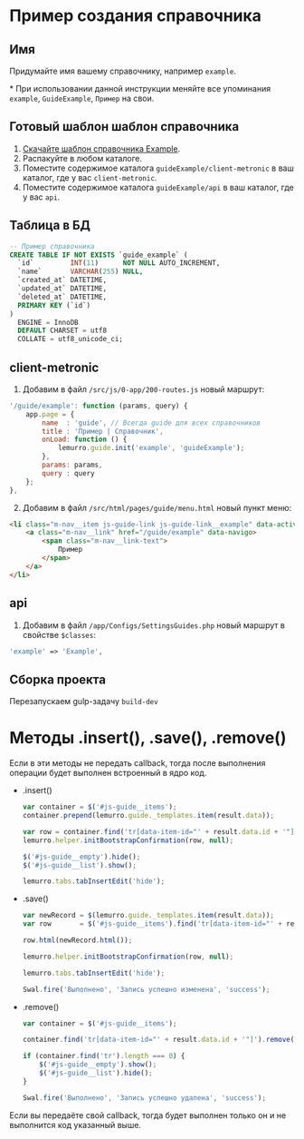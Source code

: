 # Пример создания справочника

## Имя
Придумайте имя вашему справочнику, например `example`.

\* При использовании данной инструкции меняйте все упоминания `example`, `GuideExample`, `Пример` на свои.

## Готовый шаблон шаблон справочника
1. [Скачайте шаблон справочника Example](https://github.com/Lemurro/resources/raw/master/2.0_examples/guideExample.zip).
2. Распакуйте в любом каталоге.
3. Поместите содержимое каталога `guideExample/client-metronic` в ваш каталог, где у вас `client-metronic`.
4. Поместите содержимое каталога `guideExample/api` в ваш каталог, где у вас `api`.

## Таблица в БД
```sql
-- Пример справочника
CREATE TABLE IF NOT EXISTS `guide_example` (
  `id`         INT(11)      NOT NULL AUTO_INCREMENT,
  `name`       VARCHAR(255) NULL,
  `created_at` DATETIME,
  `updated_at` DATETIME,
  `deleted_at` DATETIME,
  PRIMARY KEY (`id`)
)
  ENGINE = InnoDB
  DEFAULT CHARSET = utf8
  COLLATE = utf8_unicode_ci;
```

## client-metronic
1. Добавим в файл `/src/js/0-app/200-routes.js` новый маршрут:
  ```javascript
  '/guide/example': function (params, query) {
      app.page = {
          name  : 'guide', // Всегда guide для всех справочников
          title : 'Пример | Справочник',
          onLoad: function () {
              lemurro.guide.init('example', 'guideExample');
          },
          params: params,
          query : query
      };
  },
  ```
2. Добавим в файл `/src/html/pages/guide/menu.html` новый пункт меню:
  ```html
  <li class="m-nav__item js-guide-link js-guide-link__example" data-active-class="m-nav__item--active">
      <a class="m-nav__link" href="/guide/example" data-navigo>
          <span class="m-nav__link-text">
              Пример
          </span>
      </a>
  </li>
  ```

## api
1. Добавим в файл `/app/Configs/SettingsGuides.php` новый маршрут в свойстве `$classes`:
  ```php
  'example' => 'Example',
  ```

## Сборка проекта
Перезапускаем gulp-задачу `build-dev`

# Методы .insert(), .save(), .remove()
Если в эти методы не передать callback, тогда после выполнения операции будет выполнен встроенный в ядро код.
- .insert()
  ```javascript
  var container = $('#js-guide__items');
  container.prepend(lemurro.guide._templates.item(result.data));

  var row = container.find('tr[data-item-id="' + result.data.id + '"]');
  lemurro.helper.initBootstrapConfirmation(row, null);

  $('#js-guide__empty').hide();
  $('#js-guide__list').show();

  lemurro.tabs.tabInsertEdit('hide');
  ```
- .save()
  ```javascript
  var newRecord = $(lemurro.guide._templates.item(result.data));
  var row       = $('#js-guide__items').find('tr[data-item-id="' + result.data.id + '"]');

  row.html(newRecord.html());

  lemurro.helper.initBootstrapConfirmation(row, null);

  lemurro.tabs.tabInsertEdit('hide');

  Swal.fire('Выполнено', 'Запись успешно изменена', 'success');
  ```
- .remove()
  ```javascript
  var container = $('#js-guide__items');

  container.find('tr[data-item-id="' + result.data.id + '"]').remove();

  if (container.find('tr').length === 0) {
      $('#js-guide__empty').show();
      $('#js-guide__list').hide();
  }

  Swal.fire('Выполнено', 'Запись успешно удалена', 'success');
  ```
Если вы передаёте свой callback, тогда будет выполнен только он и не выполнится код указанный выше.